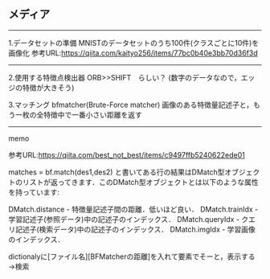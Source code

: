 ## メディア

---

1.データセットの準備
MNISTのデータセットのうち100件(クラスごとに10件)を画像化
参考URL:https://qiita.com/kaityo256/items/77bc0b40e3bb70d36f3d

---

2.使用する特徴点検出器
ORB>>SHIFT　らしい？
(数字のデータなので，エッジの特徴が大きそう)


3.マッチング
bfmatcher(Brute-Force matcher)
画像のある特徴量記述子と，もう一枚の全特徴中で一番小さい距離を返す


---

memo

参考URL:https://qiita.com/best_not_best/items/c9497ffb5240622ede01


matches = bf.match(des1,des2) と書いてある行の結果はDMatch型オブジェクトのリストが返ってきます．このDMatch型オブジェクトとは以下のような属性を持っています:

DMatch.distance - 特徴量記述子間の距離．低いほど良い．
DMatch.trainIdx - 学習記述子(参照データ)中の記述子のインデックス．
DMatch.queryIdx - クエリ記述子(検索データ)中の記述子のインデックス．
DMatch.imgIdx - 学習画像のインデックス．


dictionalyに[ファイル名][BFMatcherの距離]を入れて要素でそーと，表示する→検索
